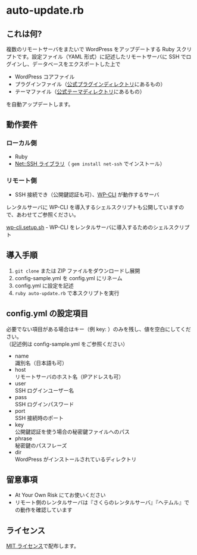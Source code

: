 # auto-update.rb

## これは何?

複数のリモートサーバをまたいで WordPress をアップデートする Ruby スクリプトです。設定ファイル（YAML 形式）に記述したリモートサーバに SSH でログインし、データベースをエクスポートした上で

* WordPress コアファイル
* プラグインファイル（[公式プラグインディレクトリ](https://wordpress.org/plugins/)にあるもの）
* テーマファイル（[公式テーマディレクトリ](https://wordpress.org/themes/)にあるもの）

を自動アップデートします。

## 動作要件

### ローカル側

* Ruby
* [Net::SSH ライブラリ](https://github.com/net-ssh/net-ssh)（ ``gem install net-ssh`` でインストール）

### リモート側

* SSH 接続でき（公開鍵認証も可）、[WP-CLI](http://wp-cli.org/) が動作するサーバ

レンタルサーバに WP-CLI を導入するシェルスクリプトも公開していますので、あわせてご参照ください。

[wp-cli.setup.sh](https://github.com/tecking/wp-cli.setup.sh) - WP-CLI をレンタルサーバに導入するためのシェルスクリプト

## 導入手順 

1. ``git clone`` または ZIP ファイルをダウンロードし展開
2. config-sample.yml を config.yml にリネーム
3. config.yml に設定を記述
4. ``ruby auto-update.rb`` で本スクリプトを実行

## config.yml の設定項目

必要でない項目がある場合はキー（例 key: ）のみを残し、値を空白にしてください。  
（記述例は config-sample.yml をご参照ください）

* name  
識別名（日本語も可）
* host  
リモートサーバのホスト名（IPアドレスも可）
* user  
SSH ログインユーザー名
* pass  
SSH ログインパスワード
* port  
SSH 接続時のポート
* key  
公開鍵認証を使う場合の秘密鍵ファイルへのパス
* phrase  
秘密鍵のパスフレーズ
* dir  
WordPress がインストールされているディレクトリ

## 留意事項

* At Your Own Risk にてお使いください
* リモート側のレンタルサーバは『さくらのレンタルサーバ』『ヘテムル』での動作を確認しています

## ライセンス

[MIT ライセンス](http://opensource.org/licenses/mit-license.php)で配布します。